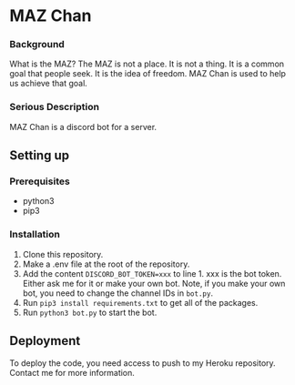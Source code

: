 # MAZ Chan
### Background
What is the MAZ? The MAZ is not a place. It is not a thing. It is a common goal that people seek. It is the idea of freedom. MAZ Chan is used to help us achieve that goal.
### Serious Description
MAZ Chan is a discord bot for a server.

## Setting up
### Prerequisites
- python3
- pip3
### Installation
1. Clone this repository.
2. Make a .env file at the root of the repository.
3. Add the content `DISCORD_BOT_TOKEN=xxx` to line 1. xxx is the bot token. Either ask me for it or make your own bot. Note, if you make your own bot, you need to change the channel IDs in `bot.py`.
4. Run `pip3 install requirements.txt` to get all of the packages.
5. Run `python3 bot.py` to start the bot.

## Deployment
To deploy the code, you need access to push to my Heroku repository. Contact me for more information.
